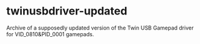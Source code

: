 # twinusbdriver-updated
Archive of a supposedly updated version of the Twin USB Gamepad driver for VID_0810&amp;PID_0001 gamepads.
